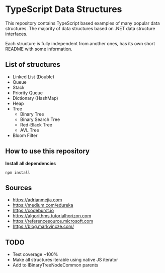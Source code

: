 # TypeScript Data Structures

This repository contains TypeScript based examples of many
popular data structures. The majority of data structures based on .NET data structure interfaces.

Each structure is fully independent from another ones, has its own short README with some information.

## List of structures

-   Linked List (Double)
-   Queue
-   Stack
-   Priority Queue
-   Dictionary (HashMap)
-   Heap
-   Tree
    -   Binary Tree
    -   Binary Search Tree
    -   Red-Black Tree
    -   AVL Tree
-   Bloom Filter

## How to use this repository

**Install all dependencies**

```
npm install
```

## Sources

-   https://adrianmejia.com
-   https://medium.com/edureka
-   https://codeburst.io
-   https://algorithms.tutorialhorizon.com
-   https://referencesource.microsoft.com
-   https://blog.markvincze.com/

## TODO

-   Test coverage ~100%
-   Make all structures iterable using native JS iterator
-   Add to IBinaryTreeNodeCommon parents
